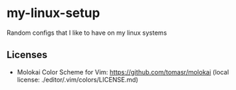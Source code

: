 # my-linux-setup
Random configs that I like to have on my linux systems

## Licenses
* Molokai Color Scheme for Vim: https://github.com/tomasr/molokai (local license: ./editor/.vim/colors/LICENSE.md)
